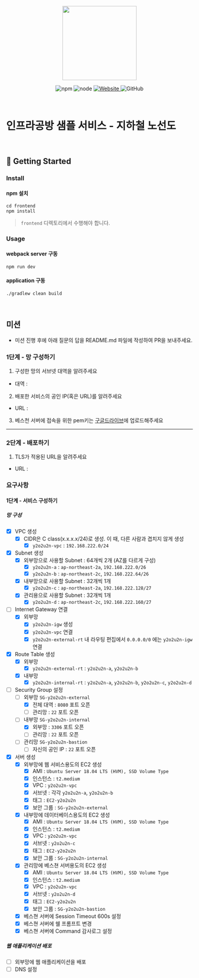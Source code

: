<p align="center">
    <img width="200px;" src="https://raw.githubusercontent.com/woowacourse/atdd-subway-admin-frontend/master/images/main_logo.png"/>
</p>
<p align="center">
  <img alt="npm" src="https://img.shields.io/badge/npm-%3E%3D%205.5.0-blue">
  <img alt="node" src="https://img.shields.io/badge/node-%3E%3D%209.3.0-blue">
  <a href="https://edu.nextstep.camp/c/R89PYi5H" alt="nextstep atdd">
    <img alt="Website" src="https://img.shields.io/website?url=https%3A%2F%2Fedu.nextstep.camp%2Fc%2FR89PYi5H">
  </a>
  <img alt="GitHub" src="https://img.shields.io/github/license/next-step/atdd-subway-service">
</p>

<br>

# 인프라공방 샘플 서비스 - 지하철 노선도

<br>

## 🚀 Getting Started

### Install

#### npm 설치

```
cd frontend
npm install
```

> `frontend` 디렉토리에서 수행해야 합니다.

### Usage

#### webpack server 구동

```
npm run dev
```

#### application 구동

```
./gradlew clean build
```

<br>

## 미션

* 미션 진행 후에 아래 질문의 답을 README.md 파일에 작성하여 PR을 보내주세요.

### 1단계 - 망 구성하기

1. 구성한 망의 서브넷 대역을 알려주세요

- 대역 :

2. 배포한 서비스의 공인 IP(혹은 URL)를 알려주세요

- URL :

3. 베스천 서버에 접속을 위한 pem키는 [구글드라이브](https://drive.google.com/drive/folders/1dZiCUwNeH1LMglp8dyTqqsL1b2yBnzd1?usp=sharing)에
   업로드해주세요

---

### 2단계 - 배포하기

1. TLS가 적용된 URL을 알려주세요

- URL :

### 요구사항

#### 1단계 - 서비스 구성하기

##### 망 구성

- [x] VPC 생성
    - [x] CIDR은 C class(x.x.x.x/24)로 생성. 이 때, 다른 사람과 겹치지 않게 생성
        - [x] `y2o2u2n-vpc` : `192.168.222.0/24`
- [x] Subnet 생성
    - [x] 외부망으로 사용할 Subnet : 64개씩 2개 (AZ를 다르게 구성)
        - [x] `y2o2u2n-a` : `ap-northeast-2a`, `192.168.222.0/26`
        - [x] `y2o2u2n-b` : `ap-northeast-2c`, `192.168.222.64/26`
    - [x] 내부망으로 사용할 Subnet : 32개씩 1개
        - [x] `y2o2u2n-c` : `ap-northeast-2a`, `192.168.222.128/27`
    - [x] 관리용으로 사용할 Subnet : 32개씩 1개
        - [x] `y2o2u2n-d` : `ap-northeast-2c`, `192.168.222.160/27`
- [ ] Internet Gateway 연결
    - [x] 외부망
        - [x] `y2o2u2n-igw` 생성
        - [x] `y2o2u2n-vpc` 연결
        - [x] `y2o2u2n-external-rt` 내 라우팅 편집에서 `0.0.0.0/0` 에는 `y2o2u2n-igw` 연결
- [x] Route Table 생성
    - [x] 외부망
        - [x] `y2o2u2n-external-rt` : `y2o2u2n-a`, `y2o2u2n-b`
    - [x] 내부망
        - [x] `y2o2u2n-internal-rt` : `y2o2u2n-a`, `y2o2u2n-b`, `y2o2u2n-c`, `y2o2u2n-d`
- [ ] Security Group 설정
    - [ ] 외부망 `SG-y2o2u2n-external`
        - [x] 전체 대역 : `8080` 포트 오픈
        - [ ] 관리망 : `22` 포트 오픈
    - [ ] 내부망 `SG-y2o2u2n-internal`
        - [x] 외부망 : `3306` 포트 오픈
        - [ ] 관리망 : `22` 포트 오픈
    - [ ] 관리망 `SG-y2o2u2n-bastion`
        - [ ] 자신의 공인 IP : `22` 포트 오픈
- [x] 서버 생성
    - [x] 외부망에 웹 서비스용도의 EC2 생성
        - [x] AMI : `Ubuntu Server 18.04 LTS (HVM), SSD Volume Type`
        - [x] 인스턴스 : `t2.medium`
        - [x] VPC : `y2o2u2n-vpc`
        - [x] 서브넷 : 각각 `y2o2u2n-a`, `y2o2u2n-b`
        - [x] 태그 : `EC2-y2o2u2n`
        - [x] 보안 그룹 : `SG-y2o2u2n-external`
    - [x] 내부망에 데이터베이스용도의 EC2 생성
        - [x] AMI : `Ubuntu Server 18.04 LTS (HVM), SSD Volume Type`
        - [x] 인스턴스 : `t2.medium`
        - [x] VPC : `y2o2u2n-vpc`
        - [x] 서브넷 : `y2o2u2n-c`
        - [x] 태그 : `EC2-y2o2u2n`
        - [x] 보안 그룹 : `SG-y2o2u2n-internal`
    - [x] 관리망에 베스쳔 서버용도의 EC2 생성
        - [x] AMI : `Ubuntu Server 18.04 LTS (HVM), SSD Volume Type`
        - [x] 인스턴스 : `t2.medium`
        - [x] VPC : `y2o2u2n-vpc`
        - [x] 서브넷 : `y2o2u2n-d`
        - [x] 태그 : `EC2-y2o2u2n`
        - [x] 보안 그룹 : `SG-y2o2u2n-bastion`
    - [x] 베스쳔 서버에 Session Timeout 600s 설정
    - [x] 베스쳔 서버에 쉘 프롬프트 변경
    - [x] 베스쳔 서버에 Command 감사로그 설정

##### 웹 애플리케이션 배포

- [ ] 외부망에 웹 애플리케이션을 배포
- [ ] DNS 설정
